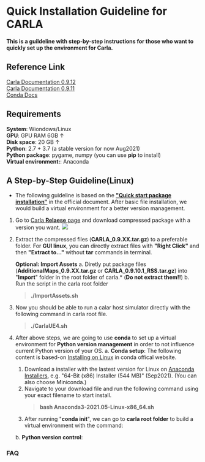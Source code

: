 # Quick Installation Guideline for CARLA
**This is a guildeline with step-by-step instructions for those who want to quickly set up the environment for Carla.**


## Reference Link
[Carla Documentation 0.9.12](https://carla.readthedocs.io/en/0.9.12/)  
[Carla Documentation 0.9.11](https://carla.readthedocs.io/en/0.9.11/)  
[Conda Docs](https://docs.conda.io/projects/conda/en/latest/index.html)  


## Requirements
**System**: Wiondows/Linux  
**GPU**: GPU RAM 6GB ↑  
**Disk space**: 20 GB ↑  
**Python**: 2.7 + 3.7 (a stable version for now Aug2021)  
**Python package**: pygame, numpy (you can use **pip** to install)  
**Virtual environment:**: Anaconda  




## A Step-by-Step Guideline(Linux)
- The following guideline is based on the [**"Quick start package installation"**](https://carla.readthedocs.io/en/0.9.12/start_quickstart/) in the official document. After basic file installation, we would build a virtual environment for a better version management.

1. Go to [Carla **Relaese** page](https://github.com/carla-simulator/carla/releases) and download compressed package with a version you want.
![](https://i.imgur.com/Gpys7ky.png)
2. Extract the compressed files (**CARLA_0.9.XX.tar.gz**) to a preferable folder. For **GUI linux**, you can directly extract files with **"Right Click"** and then **"Extract to..."** without **tar** commands in terminal.

    **Optional: Import Assets**
    a. Diretly put package files (**AdditionalMaps_0.9.XX.tar.gz** or **CARLA_0.9.10.1_RSS.tar.gz**) into "**Import**" folder in the root folder of carla.* (**Do not extract them!!**)
    b. Run the script in the carla root folder
    >**./ImportAssets.sh**
3. Now you should be able to run a calar host simulator directly with the following command in carla root file.
    >**./CarlaUE4.sh**

4. After above steps, we are going to use **conda** to set up a virtual environment for **Python version management** in order to not influence current Python version of your OS.
    a. **Conda setup**:
    The following content is based-on [Installing on Linux](https://docs.conda.io/projects/conda/en/latest/user-guide/install/linux.html) in conda offical website.
    1. Download a installer with the lastest version for Linux on [Anaconda Installers](https://www.anaconda.com/products/individual-d#Downloads), e.g. "64-Bit (x86) Installer (544 MB)" (Sep2021). (You can also choose Miniconda.)
    2. Navigate to your download file and run the following command using your exact filename to start install.
        >**bash Anaconda3-2021.05-Linux-x86_64.sh**
    3. After running "**conda init**", we can go to **carla root folder** to build a virtual environment with the command:
        >
        
    b. **Python version control**:
    
### FAQ
